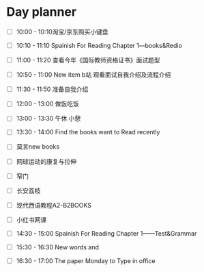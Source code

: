 

# Day planner

- [ ] 10:00 - 10:10淘宝/京东购买小键盘
- [ ] 10:10 - 11:10 Spainish For Reading Chapter 1—books&Redio
- [ ] 11:00 - 11:20  查看今年《国际教师资格证书》面试题型
- [ ] 10:50 - 11:00 New item b站 观看面试自我介绍及流程介绍
- [ ] 11:30 - 11:50 准备自我介绍
- [ ] 12:00 - 13:00 做饭吃饭
- [ ] 13:00 - 13:30 午休 小憩
- [ ] 13:30 - 14:00 Find the books want to Read recently
- [ ] 莫言new books
- [ ] 网球运动的康复与拉伸
- [ ] 窄门
- [ ] 长安荔枝
- [ ] 现代西语教程A2-B2BOOKS
- [ ] 小红书网课
- [ ] 14:30 - 15:00 Spainish For Reading Chapter 1——Test&Grammar
- [ ] 15:30 - 16:30 New words and 
- [ ] 16:30 - 17:00 The paper Monday to Type in office


